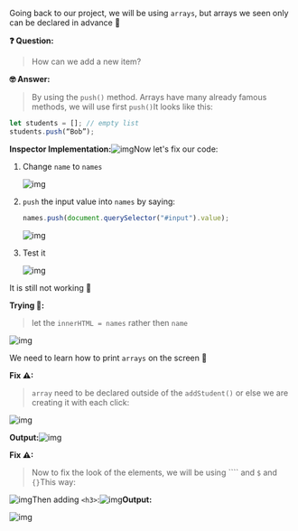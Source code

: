 Going back to our project, we will be using `arrays`, but arrays we seen only can be declared in advance 🤔

**❓ Question:**

> How can we add a new item?

**🤓 Answer:** 

> By using the `push()` method. Arrays have many already famous methods, we will use first `push()`It looks like this: 

```javascript
let students = []; // empty list
students.push(“Bob”);
```

**Inspector Implementation:**![img](https://lh4.googleusercontent.com/P8viJZ7g2y9PJsjDcbRHJeU4wMEXYXEkFpr1a89Ri3EzFiQqwjGubN4Y7Oy8d-g-68hm2-FPmfDY1_87yWtqMtfl4dhGZdssM9GI6FhCSabbs1GGgX4UQWT-LM14WfSUq2HXBxsm)Now let's fix our code: 

1. Change `name` to `names`

   ![img](https://lh4.googleusercontent.com/Dd4u5-7FYC5qZTWPIAbTw6OeTacL5sDoWOPIwabt4ctEYuzDS5-bfrAZWhOT7h3rkSpGRmUspPklmdGcE2qGXuM4yOZfJTUDJzHHVm7_tuw9ULo8_PZOGgLS2iZvoroFd6DOlB0C)

2. `push` the input value into `names` by saying: 

   ````javascript
   names.push(document.querySelector("#input").value);
   ````

   ![img](https://lh6.googleusercontent.com/tHSxDcsKeNUmF22KlEUw8SxOqawxaBSkNyygPLdMOJIZTqL3b1g3ezCnq_qDfOKm2sEnPoxCXR56pTKToApMn9NGIjdvrASdDEjglF5uAHfrFXQhw0shYOhXCaJHcmNS0kI6YKhG)

3. Test it

   ![img](https://lh5.googleusercontent.com/3EE3Up9yS9jvU2WtnEVmQgAnK6qjhlixxwYSVkP38iKyoF3bGK9M-zfnTgFkyemod7loGuTWWS3Qp_ajDtGDnwKWigUFRa67dVSOREky-CzKca0ZyFH6o5bepNvYPKPXReNOTYA2)

It is still not working 🤔

**Trying 👀:**

>  let the `innerHTML = names` rather then `name`

![img](https://lh5.googleusercontent.com/gqJz7vIeVbGawhHzub83MOHgL0wZdISGpXqTREQJnzP0FC5ebYJLlaBykGif8oFiztG4feYJnUzAO6gBxdYGQqqs6dasf3wbWskuKUXecui72_hmmMyDPUl9oeYfAa1iwu5Am2zy)

We need to learn how to print `arrays` on the screen 👀

**Fix ⚠:**

>  `array` need to be declared outside of the `addStudent()` or else we are creating it with each click: 

![img](https://lh4.googleusercontent.com/GHq8PA6LdS7DYbC_RPbMqbp5QLZUUXDSzce2hb5Vr4LxsFYj57qaoGxyTZMdmpJpn1cojIT9Mz-8J-Wzv3DU9o-dOEVQUrw4FHG2H-nP_Mv0Ixe8aSrBUtc3XGQnAlqJgcMdJ3m2)

**Output:**![img](https://lh4.googleusercontent.com/rm82YLNUjU2DE7BG3aZOJvv2R_4AD9FT8FB7gU649UMChjk3UPnlzb0g5EbHUMsi_YSUvfy0Bti86uYX1tilrnd_wc8cOKwX7WQpP59UeSVy6-cAQ3OzhAXzJoqP_R0tw7QDd3il)

**Fix ⚠:**

> Now to fix the look of the elements, we will be using ```` and `$` and `{}`This way: 

![img](https://lh6.googleusercontent.com/DFllHrcKojGS3GlJ1A9D9LM8z75jYDhHIIFXaLDcUOfe2kYU7erhvMxOw2tUK5IZfsPLSNPuV4bZZa1dH2VHHEyhBjNtOrGhuIk2tGqLbLXZgi5sQYYTqJ3aoSecd9bLHJYvVLih)Then adding `<h3>`:![img](https://lh3.googleusercontent.com/AqERAEatBByU3v4CTdiVD-b0oH_at8Fwh1bbsF4uKCIm7Uekmst2REgwgPrzU26lPmFRDQhdzqNCB4F2QqIB8wwk8wy3GcnkCfVNVReVcY70Je6F_EoUxtIQ8q4rECyRYsIyL43m)**Output:**

![img](https://lh4.googleusercontent.com/DLET7hu6aywrKN8WpLzMo-mijUSrCllTTQ_ylb9gP0NcT5JWSlgLnVMrqR4l-9ybXpBMEI0zJOPbG0MSSSzSDMGnvjrnNL-zFTpL0SJd6jz8YajhQfHirh8WXPhyIuTyQuf5AiNY)

